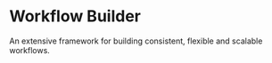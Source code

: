 # Workflow Builder

An extensive framework for building consistent, flexible and scalable workflows.